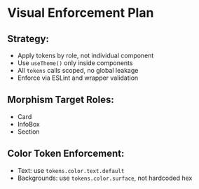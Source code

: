 # Visual Enforcement Plan

## Strategy:
- Apply tokens by role, not individual component
- Use `useTheme()` only inside components
- All `tokens` calls scoped, no global leakage
- Enforce via ESLint and wrapper validation

## Morphism Target Roles:
- Card
- InfoBox
- Section

## Color Token Enforcement:
- Text: use `tokens.color.text.default`
- Backgrounds: use `tokens.color.surface`, not hardcoded hex


